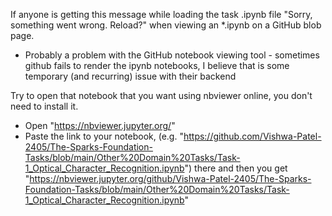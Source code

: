 If anyone is getting this message while loading the task .ipynb file "Sorry, something went wrong. Reload?" when viewing an *.ipynb on a GitHub blob page.

 - Probably a problem with the GitHub notebook viewing tool - sometimes github fails to render the ipynb notebooks, I believe that is some temporary (and recurring) issue with their backend

Try to open that notebook that you want using nbviewer online, you don't need to install it.

 - Open "https://nbviewer.jupyter.org/"
 - Paste the link to your notebook, (e.g. "https://github.com/Vishwa-Patel-2405/The-Sparks-Foundation-Tasks/blob/main/Other%20Domain%20Tasks/Task-1_Optical_Character_Recognition.ipynb") there and then you get "https://nbviewer.jupyter.org/github/Vishwa-Patel-2405/The-Sparks-Foundation-Tasks/blob/main/Other%20Domain%20Tasks/Task-1_Optical_Character_Recognition.ipynb"
